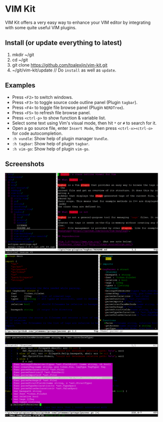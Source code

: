 # VIM Kit
VIM Kit offers a very easy way to enhance your VIM editor
by integrating with some quite useful VIM plugins.

## Install (or update everything to latest)
1. mkdir ~/git
3. cd ~/git
4. git clone https://github.com/toalexjin/vim-kit.git
5. ~/git/vim-kit/update // Do `install` as well as `update`.

## Examples
- Press `<F2>` to switch windows.
- Press `<F3>` to toggle source code outline panel (Plugin `tagbar`).
- Press `<F4>` to toggle file browse panel (Plugin `NERDTree`).
- Press `<F5>` to refresh file browse panel.
- Press `<ctrl-p>` to show function & variable list.
- Select some text using Vim's visual mode, then hit `*` or `#` to search for it.
- Open a go source file, enter `Insert Mode`, then press `<ctrl-x><ctrl-o>` for code autocompletion.
- `:h vundle`: Show help of plugin manager `Vundle`.
- `:h tagbar`: Show help of plugin `tagbar`.
- `:h vim-go`: Show help of plugin `vim-go`.

## Screenshots
![VIM Tree Panel](screenshots/vim-tree.png)
![VIM Outline Panel](screenshots/vim-outline.png)
![VIM Autocompletion](screenshots/vim-autocompletion.png)

